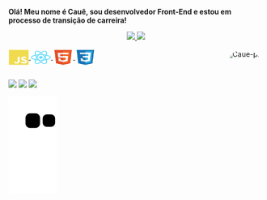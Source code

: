 <!--Olá! Me chamo <b>Cauê</b> e tenho interesse em desenvolver a cada dia mais
a minha capacidade lógica de programação, acessorada pelos mais variados
recursos exitentes nas linguagens de programação.

Estou iniciando pelo <b>JavaScript</b> e pretendo dominar a linguagem, ainda que saiba
do tamanho quase que infinito desse universo.

<h2>Pretendo atuar na área de forma colaborativa e/ou independente já que a
programação me traz um prazer sem igual!</h2>
<hr>
Hello! My name is <b>Cauê</b> and I'm interested in developing more every day
my logical programming capacity, accessorized by the most varied
existing features in programming languages.

I'm starting with <b>JavaScript</b> and I intend to master the language, even if I know
the almost infinite size of this universe.

<h2>I intend to act in the area collaboratively and/or independently since the
programming brings me an unparalleled pleasure!</h2>
<hr>-->
<strong>Olá! Meu nome é Cauê, sou desenvolvedor Front-End e estou em processo de transição de carreira!</strong>
<div align="center">
  <a href="https://github.com/seu-usuário-aqui">
  <img height="150em" src="https://github-readme-stats.vercel.app/api/top-langs/?username=cauecoser&layout=compact&langs_count=7&theme=dracula"/>
  <img height="150em" src="https://github-readme-stats.vercel.app/api?username=cauecoser&show_icons=true&theme=dracula&include_all_commits=true&count_private=true"/>
</div>
<div style="display: inline_block"><br>
  <img align="center" alt="Caue-Js" height="30" width="40" src="https://raw.githubusercontent.com/devicons/devicon/master/icons/javascript/javascript-plain.svg">
  <img align="center" alt="Caue-React" height="30" width="40" src="https://raw.githubusercontent.com/devicons/devicon/master/icons/react/react-original.svg">
  <img align="center" alt="Caue-HTML" height="30" width="40" src="https://raw.githubusercontent.com/devicons/devicon/master/icons/html5/html5-original.svg">
  <img align="center" alt="Caue-CSS" height="30" width="40" src="https://raw.githubusercontent.com/devicons/devicon/master/icons/css3/css3-original.svg">
  <img align="right" alt="Caue-pic" height="150" style="border-radius:50px;" src="">
</div>
  
  ##
 
<div> 
  <a href="https://www.linkedin.com/in/cauecoser" target="_blank"><img src="https://img.shields.io/badge/-LinkedIn-%230077B5?style=for-the-badge&logo=linkedin&logoColor=white" target="_blank"></a> 
  <a href="https://instagram.com/cauecoser" target="_blank"><img src="https://img.shields.io/badge/-Instagram-%23E4405F?style=for-the-badge&logo=instagram&logoColor=white" target="_blank"></a>
  <a href = "mailto:cauecoser@gmail.com"><img src="https://img.shields.io/badge/-Gmail-%23333?style=for-the-badge&logo=gmail&logoColor=white" target="_blank"></a>
 
  ![Snake animation](https://github.com/rafaballerini/rafaballerini/blob/output/github-contribution-grid-snake.svg)
 
</div>
